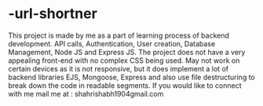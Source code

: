 # -url-shortner
This project is made by me as a part of learning process of backend development. API calls, Authentication, User creation, Database Management, Node JS and Express JS. The project does not have a very appealing front-end with no complex CSS being used. May not work on certain devices as it is not responsive, but it does implement a lot of backend libraries EJS, Mongoose, Express and also use file destructuring to break down the code in readable segments. If you would like to connect with me mail me at : shahrishabh1904gmail.com 
